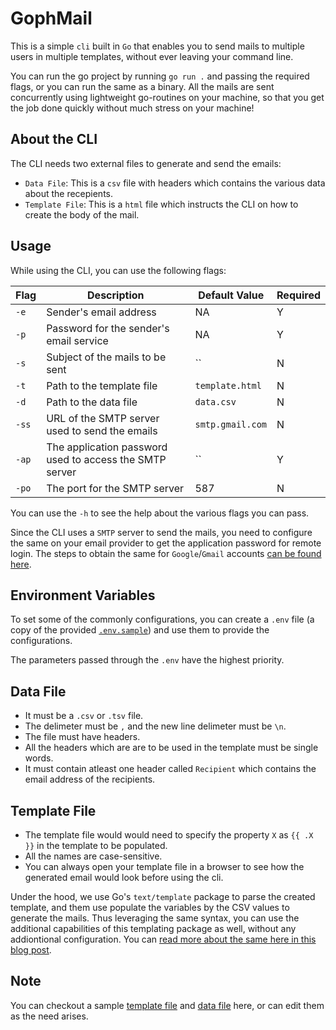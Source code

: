 # GophMail

This is a simple `cli` built in `Go` that enables you to send mails to multiple users in multiple templates, without ever leaving your command line.

You can run the go project by running `go run .` and passing the required flags, or you can run the same as a binary. All the mails are sent concurrently using lightweight go-routines on your machine, so that you get the job done quickly without much stress on your machine!

## About the CLI

The CLI needs two external files to generate and send the emails:

- `Data File`: This is a `csv` file with headers which contains the various data about the recepients.
- `Template File`: This is a `html` file which instructs the CLI on how to create the body of the mail.

## Usage

While using the CLI, you can use the following flags:

| Flag  | Description                                             | Default Value    | Required |
| ----- | ------------------------------------------------------- | ---------------- | -------- |
| `-e`  | Sender's email address                                  | NA               | Y        |
| `-p`  | Password for the sender's email service                 | NA               | Y        |
| `-s`  | Subject of the mails to be sent                         | ``               | N        |
| `-t`  | Path to the template file                               | `template.html`  | N        |
| `-d`  | Path to the data file                                   | `data.csv`       | N        |
| `-ss` | URL of the SMTP server used to send the emails          | `smtp.gmail.com` | N        |
| `-ap` | The application password used to access the SMTP server | ``               | Y        |
| `-po` | The port for the SMTP server                            | 587              | N        |

You can use the `-h` to see the help about the various flags you can pass.

Since the CLI uses a `SMTP` server to send the mails, you need to configure the same on your email provider to get the application password for remote login. The steps to obtain the same for `Google`/`Gmail` accounts [can be found here](https://mailmeteor.com/blog/gmail-smtp-settings#how-to-use-the-gmail-smtp-settings).

## Environment Variables

To set some of the commonly configurations, you can create a `.env` file (a copy of the provided [`.env.sample`](./.env.sample)) and use them to provide the configurations.

The parameters passed through the `.env` have the highest priority.

## Data File

- It must be a `.csv` or `.tsv` file.
- The delimeter must be `,` and the new line delimeter must be `\n`.
- The file must have headers.
- All the headers which are are to be used in the template must be single words.
- It must contain atleast one header called `Recipient` which contains the email address of the recipients.

## Template File

- The template file would would need to specify the property `X` as `{{ .X }}` in the template to be populated.
- All the names are case-sensitive.
- You can always open your template file in a browser to see how the generated email would look before using the cli.

Under the hood, we use Go's `text/template` package to parse the created template, and them use populate the variables by the CSV values to generate the mails. Thus leveraging the same syntax, you can use the additional capabilities of this templating package as well, without any addiontional configuration. You can [read more about the same here in this blog post](https://blog.logrocket.com/using-golang-templates/).

## Note

You can checkout a sample [template file](./template.html) and [data file](./data.csv) here, or can edit them as the need arises.
